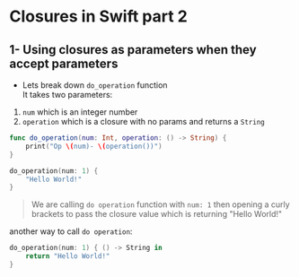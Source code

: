 # Closures in Swift part 2

## 1- Using closures as parameters when they accept parameters
- Lets break down `do_operation` function <br>
It takes two parameters:
1. `num` which is an integer number 
2. `operation` which is a closure with no params and returns a `String`

```swift
func do_operation(num: Int, operation: () -> String) {
    print("Op \(num)- \(operation())")
}

do_operation(num: 1) {
    "Hello World!"
}

```
> We are calling `do operation` function with `num: 1` then opening a curly brackets to pass the closure value which is returning "Hello World!" 

another way to call `do operation`:
```swift
do_operation(num: 1) { () -> String in
    return "Hello World!"
}
```